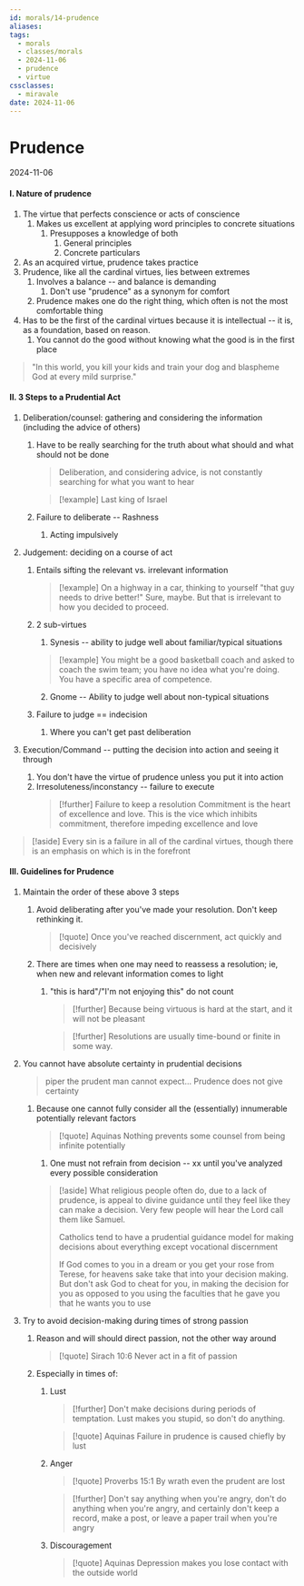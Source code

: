 ```yaml
---
id: morals/14-prudence
aliases: 
tags:
  - morals
  - classes/morals
  - 2024-11-06
  - prudence
  - virtue
cssclasses:
  - miravale
date: 2024-11-06
---
```



# Prudence
2024-11-06

#### I. Nature of prudence
1. The virtue that perfects conscience or acts of conscience
	1. Makes us excellent at applying word principles to concrete
	   situations
	   1. Presupposes a knowledge of both
			1. General principles
			2. Concrete particulars
2. As an acquired virtue, prudence takes practice
3. Prudence, like all the cardinal virtues, lies between extremes
	1. Involves a balance -- and balance is demanding
		1. Don't use "prudence" as a synonym for comfort
	2. Prudence makes one do the right thing, which often is not the most
	   comfortable thing 
4. Has to be the first of the cardinal virtues because it is intellectual --
   it is, as a foundation, based on reason. 
	1. You cannot do the good without knowing what the good is in the first
	   place

> "In this world, you kill your kids and train your dog and blaspheme God at
> every mild surprise."

#### II. 3 Steps to a Prudential Act
1. Deliberation/counsel: gathering and considering the information (including
   the advice of others)
    1. Have to be really searching for the truth about what should and what
       should not be done
        > Deliberation, and considering advice, is not constantly searching for
        > what you want to hear

		> [!example]
		> Last king of Israel

	2. Failure to deliberate -- Rashness
		1. Acting impulsively

2. Judgement: deciding on a course of act
	1. Entails sifting the relevant vs. irrelevant information 
		> [!example]
        > On a  highway in a car, thinking to yourself "that guy needs to drive
        > better!"
		> Sure, maybe. But that is irrelevant to how you decided to proceed.
		
	2.  2 sub-virtues
		1. Synesis -- ability to judge well about familiar/typical situations
		> [!example]
        > You might be a good basketball coach and asked to coach the swim team;
        > you have no idea what you're doing. You have a specific area of
        > competence. 
		
		2. Gnome -- Ability to judge well about non-typical situations
	3. Failure to judge == indecision
		1. Where you can't get past deliberation

3. Execution/Command -- putting the decision into action and seeing it through
    1. You don't have the virtue of prudence unless you put it into action
    2. Irresoluteness/inconstancy -- failure to execute 
        > [!further] Failure to keep a resolution
        > Commitment is the heart of excellence and love. This is the vice which
        > inhibits commitment, therefore impeding excellence and love

> [!aside] 
> Every sin is a failure in all of the cardinal virtues, though there is an
> emphasis on which is in the forefront

#### III. Guidelines for Prudence  
1. Maintain the order of these above 3 steps
    1. Avoid deliberating after you've made your resolution. Don't keep
       rethinking it. 
       > [!quote]
       > Once you've reached discernment, act quickly and decisively
    2. There are times when one may need to reassess a resolution; ie, when new
       and relevant information comes to light
        1. "this is hard"/"I'm not enjoying this" do not count
            > [!further]
            > Because being virtuous is hard at the start, and it will not be
            > pleasant

            > [!further]
            > Resolutions are usually time-bound or finite in some way.

2. You cannot have absolute certainty in prudential decisions
    > piper the prudent man cannot expect...
    > Prudence does not give certainty
    1. Because one cannot fully consider all the (essentially) innumerable
       potentially relevant factors 

       > [!quote] Aquinas
       > Nothing prevents some counsel from being infinite potentially
       1. One must not refrain from decision -- xx until you've analyzed every possible consideration

        > [!aside]
        > What religious people often do, due to a lack of prudence, is appeal
        > to divine guidance until they feel like they can make a decision.
        > Very few people will hear the Lord call them like Samuel.
        > 
        > Catholics tend to have a prudential guidance model for making
        > decisions about everything except vocational discernment
        > 
        > If God comes to you in a dream or you get your rose from Terese, for
        > heavens sake take that into your decision making. But don't ask God to
        > cheat for you, in making the decision for you as opposed to you using
        > the faculties that he gave you that he wants you to use

3. Try to avoid decision-making during times of strong passion
    1. Reason and will should direct passion, not the other way around
        > [!quote] Sirach 10:6
        > Never act in a fit of passion
    1. Especially in times of:
        1. Lust
            > [!further]
            > Don't make decisions during periods of temptation.
            > Lust makes you stupid, so don't do anything. 

            > [!quote] Aquinas
            > Failure in prudence is caused chiefly by lust

        2. Anger
            > [!quote] Proverbs 15:1
            > By wrath even the prudent are lost

            > [!further]
            > Don't say anything when you're angry, don't do anything when
            > you're angry, and certainly don't keep a record, make a post, or
            > leave a paper trail when you're angry

        3. Discouragement 
            > [!quote] Aquinas
            > Depression makes you lose contact with the outside world










